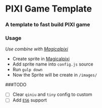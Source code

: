 # PIXI Game Template

### A template to fast build PIXI game

### Usage

_Use combine with [Magicalpixi](http://back.magicalpixi.com/index/index)_

- Create sprite in [Magicalpixi](http://back.magicalpixi.com/index/index)
- Add sprite name into `config.js` source
- Run `gulp down`
- Now the Sprite will be create in `/images/`

###TODO

* [ ] Clear `qiniu` and `tiny` config to custom
* [ ] Add [`ES6`](http://es6.ruanyifeng.com/) support
